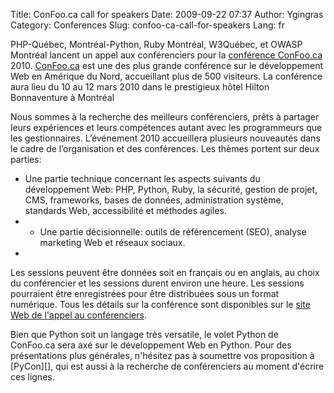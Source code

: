 Title: ConFoo.ca call for speakers
Date: 2009-09-22 07:37
Author: Ygingras
Category: Conferences
Slug: confoo-ca-call-for-speakers
Lang: fr

PHP-Québec, Montréal-Python, Ruby Montréal, W3Québec, et OWASP Montréal
lancent un appel aux conférenciers pour la [conférence ConFoo.ca][]
2010. [ConFoo.ca][conférence ConFoo.ca] est une des plus grande
conférence sur le développement Web en Amérique du Nord, accueillant
plus de 500 visiteurs. La conférence aura lieu du 10 au 12 mars 2010
dans le prestigieux hôtel Hilton Bonnaventure à Montréal

Nous sommes à la recherche des meilleurs conférenciers, prêts à partager
leurs expériences et leurs compétences autant avec les programmeurs que
les gestionnaires. L’événement 2010 accueillera plusieurs nouveautés
dans le cadre de l’organisation et des conférences. Les thèmes portent
sur deux parties:

-   Une partie technique concernant les aspects suivants du
    développement Web: PHP, Python, Ruby, la sécurité, gestion de
    projet, CMS, frameworks, bases de données, administration système,
    standards Web, accessibilité et méthodes agiles.
-   -   Une partie décisionnelle: outils de référencement (SEO), analyse
    marketing Web et réseaux sociaux.
-   

Les sessions peuvent être données soit en français ou en anglais, au
choix du conférencier et les sessions durent environ une heure. Les
sessions pourraient être enregistrées pour être distribuées sous un
format numérique. Tous les détails sur la conférence sont disponibles
sur le [site Web de l'appel au conférenciers][].

</p>
Bien que Python soit un langage très versatile, le volet Python de
ConFoo.ca sera axé sur le développement Web en Python. Pour des
présentations plus générales, n'hésitez pas à soumettre vos proposition
à [PyCon][], qui est aussi à la recherche de conférenciers au moment
d'écrire ces lignes.

<!--:-->

  [conférence ConFoo.ca]: http://confoo.ca
  [site Web de l'appel au conférenciers]: http://confoo.ca/fr/cfp
  [PyCon]: http://us.pycon.org/2010/about/
